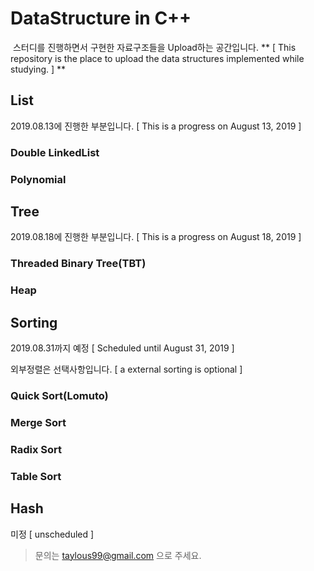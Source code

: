 # DataStructure in C++

​	스터디를 진행하면서 구현한 자료구조들을 Upload하는 공간입니다.
	** [ This repository is the place to upload the data structures implemented while studying. ] **


## List

2019.08.13에 진행한 부분입니다.
[ This is a progress on August 13, 2019 ]

### Double LinkedList

### Polynomial

## Tree

2019.08.18에 진행한 부분입니다.
[ This is a progress on August 18, 2019 ]

### Threaded Binary Tree(TBT)

### Heap

## Sorting

2019.08.31까지 예정
[ Scheduled until August 31, 2019 ]

외부정렬은 선택사항입니다.
[ a external sorting is optional ]

### Quick Sort(Lomuto)

### Merge Sort

### Radix Sort

### Table Sort

## Hash

미정
[ unscheduled ]




> 문의는 taylous99@gmail.com 으로 주세요.

